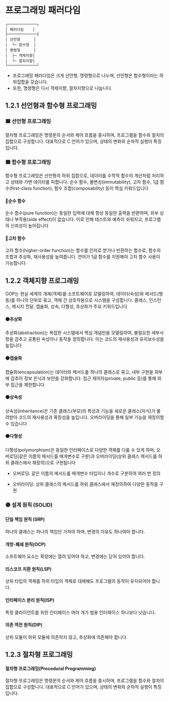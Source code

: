 # 프로그래밍 패러다임
```
┌─────────────┐ 
│ 패러다임    │
├─────────────┤
│ 선언형      │
│  └─ 함수형  │
│ 명령형      │
│  ├─ 객체지향│
│  └─ 절차지향│
└─────────────┘
```
- 프로그래밍 패러다임은 크게 선언형, 명령형으로 나누며, 선언형은 함수형이라는 하위집합을 갖습니다.
- 또한, 명령형은 다시 객제지향, 절차지향으로 나눕니다.
## 1.2.1 선언형과 함수형 프로그래밍
### 🟦 선언형 프로그래밍
절차형 프로그래밍은 명령문의 순서와 제어 흐름을 중시하며, 프로그램을 함수와 절차의 집합으로 구성합니다. 대표적으로 C 언어가 있으며, 상태의 변화와 순차적 실행이 특징입니다.

### 🟩 함수형 프로그래밍
함수형 프로그래밍은 선언형의 하위 집합으로, 데이터를 수학적 함수의 계산처럼 처리하고 상태와 가변 데이터를 피합니다. 순수 함수, 불변성(immutability), 고차 함수, 1급 함수(first-class function), 함수 조합(composability) 등이 핵심 키워드입니다
#### 🔹순수 함수
순수 함수(pure function)는 동일한 입력에 대해 항상 동일한 출력을 반환하며, 외부 상태나 부작용(side effect)이 없습니다. 이로 인해 테스트와 예측이 쉬워지고, 프로그램의 신뢰성이 높아집니다
#### 🔹고차 함수
고차 함수(higher-order function)는 함수를 인자로 받거나 반환하는 함수로, 함수의 조합과 추상화, 재사용성을 높여줍니다. 언어가 1급 함수를 지원해야 고차 함수 사용이 가능합니다

## 1.2.2 객체지향 프로그래밍
OOP는 현실 세계의 개체(객체)를 소프트웨어로 모델링하여, 데이터(속성)와 메서드(행동)를 하나의 단위로 묶고, 객체 간 상호작용으로 시스템을 구성합니다. 클래스, 인스턴스, 메시지 전달, 캡슐화, 상속, 다형성, 추상화가 주요 키워드입니다
#### 🟠추상화
추상화(abstraction)는 복잡한 시스템에서 핵심 개념만을 모델링하여, 불필요한 세부사항을 감추고 공통된 속성이나 동작을 정의합니다. 이는 코드의 재사용성과 유지보수성을 높입니다
#### 🟠캡슐화
캡슐화(encapsulation)는 데이터와 메서드를 하나의 클래스로 묶고, 내부 구현을 외부에 감추어 정보 은닉과 보안을 강화합니다. 접근 제어자(private, public 등)를 통해 외부 접근을 제한합니다
#### 🟠상속성
상속성(inheritance)은 기존 클래스(부모)의 특성과 기능을 새로운 클래스(자식)가 물려받아 코드의 재사용성과 확장성을 높입니다. 오버라이딩을 통해 일부 기능을 재정의할 수 있습니다
#### 🟠다형성
다형성(polymorphism)은 동일한 인터페이스로 다양한 객체를 다룰 수 있게 하며, 오버로딩(같은 이름의 메서드를 매개변수로 구분)과 오버라이딩(상위 클래스 메서드를 하위 클래스에서 재정의)으로 구현됩니다

- 오버로딩: 같은 이름의 메서드를 매개변수 타입이나 개수로 구분하여 여러 번 정의

- 오버라이딩: 상위 클래스의 메서드를 하위 클래스에서 재정의하여 다양한 동작을 구현
### 🟣 설계 원칙 (SOLID)
#### 단일 책임 원칙 (SRP)
하나의 클래스는 하나의 책임만 가져야 하며, 변경의 이유도 하나여야 합니다.
#### 개방-폐쇄 원칙(OCP)
소프트웨어 요소는 확장에는 열려 있어야 하고, 변경에는 닫혀 있어야 합니다.
#### 리스코프 치환 원칙(LSP)
상위 타입의 객체를 하위 타입의 객체로 대체해도 프로그램의 동작이 유지되어야 합니다.
#### 인터페이스 분리 원칙(ISP)
특정 클라이언트를 위한 인터페이스 여러 개가 범용 인터페이스 하나보다 낫습니다.
#### 의존 역전 원칙(DIP)
상위 모듈이 하위 모듈에 의존하지 않고, 추상화에 의존해야 합니다.

## 1.2.3 절차형 프로그래밍

#### 절차형 프로그래밍(Procedural Programming)
절차형 프로그래밍은 명령문의 순서와 제어 흐름을 중시하며, 프로그램을 함수와 절차의 집합으로 구성합니다. 대표적으로 C 언어가 있으며, 상태의 변화와 순차적 실행이 특징입니다.
